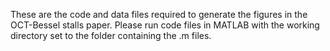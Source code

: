 These are the code and data files required to generate the figures in the OCT-Bessel stalls paper.
Please run code files in MATLAB with the working directory set to the folder containing the .m files.

